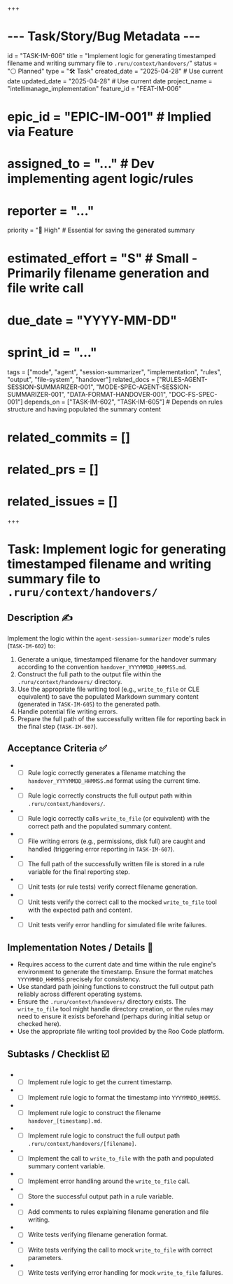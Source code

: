 +++
# --- Task/Story/Bug Metadata ---
id = "TASK-IM-606"
title = "Implement logic for generating timestamped filename and writing summary file to `.ruru/context/handovers/`"
status = "⚪️ Planned"
type = "🛠️ Task"
created_date = "2025-04-28" # Use current date
updated_date = "2025-04-28" # Use current date
project_name = "intellimanage_implementation"
feature_id = "FEAT-IM-006"
# epic_id = "EPIC-IM-001" # Implied via Feature
# assigned_to = "..." # Dev implementing agent logic/rules
# reporter = "..."
priority = "🔼 High" # Essential for saving the generated summary
# estimated_effort = "S" # Small - Primarily filename generation and file write call
# due_date = "YYYY-MM-DD"
# sprint_id = "..."
tags = ["mode", "agent", "session-summarizer", "implementation", "rules", "output", "file-system", "handover"]
related_docs = ["RULES-AGENT-SESSION-SUMMARIZER-001", "MODE-SPEC-AGENT-SESSION-SUMMARIZER-001", "DATA-FORMAT-HANDOVER-001", "DOC-FS-SPEC-001"]
depends_on = ["TASK-IM-602", "TASK-IM-605"] # Depends on rules structure and having populated the summary content
# related_commits = []
# related_prs = []
# related_issues = []
+++

# Task: Implement logic for generating timestamped filename and writing summary file to `.ruru/context/handovers/`

## Description ✍️

Implement the logic within the `agent-session-summarizer` mode's rules (`TASK-IM-602`) to:
1.  Generate a unique, timestamped filename for the handover summary according to the convention `handover_YYYYMMDD_HHMMSS.md`.
2.  Construct the full path to the output file within the `.ruru/context/handovers/` directory.
3.  Use the appropriate file writing tool (e.g., `write_to_file` or CLE equivalent) to save the populated Markdown summary content (generated in `TASK-IM-605`) to the generated path.
4.  Handle potential file writing errors.
5.  Prepare the full path of the successfully written file for reporting back in the final step (`TASK-IM-607`).

## Acceptance Criteria ✅

*   - [ ] Rule logic correctly generates a filename matching the `handover_YYYYMMDD_HHMMSS.md` format using the current time.
*   - [ ] Rule logic correctly constructs the full output path within `.ruru/context/handovers/`.
*   - [ ] Rule logic correctly calls `write_to_file` (or equivalent) with the correct path and the populated summary content.
*   - [ ] File writing errors (e.g., permissions, disk full) are caught and handled (triggering error reporting in `TASK-IM-607`).
*   - [ ] The full path of the successfully written file is stored in a rule variable for the final reporting step.
*   - [ ] Unit tests (or rule tests) verify correct filename generation.
*   - [ ] Unit tests verify the correct call to the mocked `write_to_file` tool with the expected path and content.
*   - [ ] Unit tests verify error handling for simulated file write failures.

## Implementation Notes / Details 📝

*   Requires access to the current date and time within the rule engine's environment to generate the timestamp. Ensure the format matches `YYYYMMDD_HHMMSS` precisely for consistency.
*   Use standard path joining functions to construct the full output path reliably across different operating systems.
*   Ensure the `.ruru/context/handovers/` directory exists. The `write_to_file` tool might handle directory creation, or the rules may need to ensure it exists beforehand (perhaps during initial setup or checked here).
*   Use the appropriate file writing tool provided by the Roo Code platform.

## Subtasks / Checklist ☑️

*   - [ ] Implement rule logic to get the current timestamp.
*   - [ ] Implement rule logic to format the timestamp into `YYYYMMDD_HHMMSS`.
*   - [ ] Implement rule logic to construct the filename `handover_[timestamp].md`.
*   - [ ] Implement rule logic to construct the full output path `.ruru/context/handovers/[filename]`.
*   - [ ] Implement the call to `write_to_file` with the path and populated summary content variable.
*   - [ ] Implement error handling around the `write_to_file` call.
*   - [ ] Store the successful output path in a rule variable.
*   - [ ] Add comments to rules explaining filename generation and file writing.
*   - [ ] Write tests verifying filename generation format.
*   - [ ] Write tests verifying the call to mock `write_to_file` with correct parameters.
*   - [ ] Write tests verifying error handling for mock `write_to_file` failures.
